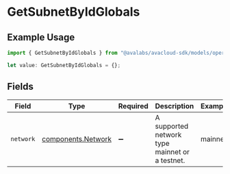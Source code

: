 # GetSubnetByIdGlobals

## Example Usage

```typescript
import { GetSubnetByIdGlobals } from "@avalabs/avacloud-sdk/models/operations";

let value: GetSubnetByIdGlobals = {};
```

## Fields

| Field                                                    | Type                                                     | Required                                                 | Description                                              | Example                                                  |
| -------------------------------------------------------- | -------------------------------------------------------- | -------------------------------------------------------- | -------------------------------------------------------- | -------------------------------------------------------- |
| `network`                                                | [components.Network](../../models/components/network.md) | :heavy_minus_sign:                                       | A supported network type mainnet or a testnet.           | mainnet                                                  |